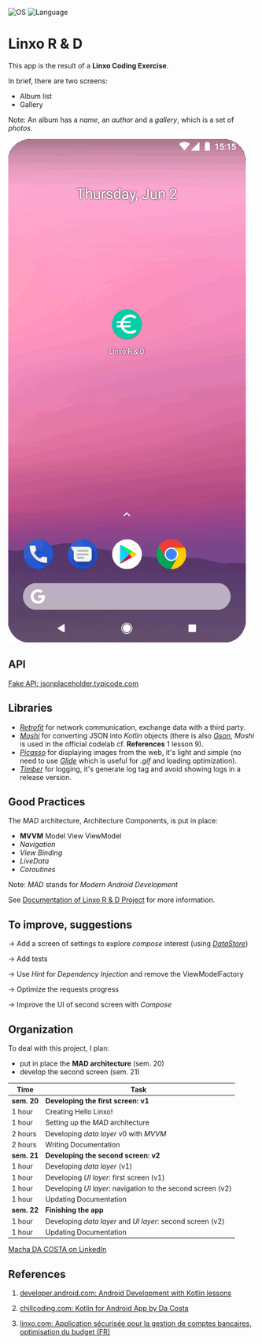 ![OS](https://badgen.net/badge/OS/Android?icon=https://raw.githubusercontent.com/androiddevnotes/awesome-android-kotlin-apps/master/assets/android.svg&color=3ddc84)
![Language](https://img.shields.io/github/languages/top/cortinico/kotlin-android-template?color=blue&logo=kotlin)

# Linxo R & D
This app is the result of a **Linxo Coding Exercise**.

In brief, there are two screens:
 * Album list
 * Gallery

Note: An album has a _name_, an _author_ and a _gallery_, which is a set of _photos_.

![GIF demo](app/src/main/linxo-demo-app.gif)

## API
[Fake API: jsonplaceholder.typicode.com](https://jsonplaceholder.typicode.com/)

## Libraries
* [_Retrofit_](https://square.github.io/retrofit/) for network communication, exchange data with a third party.
* [_Moshi_](https://github.com/square/retrofit/tree/master/retrofit-converters/moshi) for converting JSON into _Kotlin_ objects (there is also [_Gson_](https://github.com/google/gson), _Moshi_ is used in the official codelab cf. **References** 1 lesson 9).
* [_Picasso_](https://github.com/square/picasso) for displaying images from the web, it's light and simple (no need to use [_Glide_](https://github.com/bumptech/glide) which is useful for _.gif_ and loading optimization).
* [_Timber_](https://github.com/JakeWharton/timber) for logging, it's generate log tag and avoid showing logs in a release version.

## Good Practices

The _MAD_ architecture, Architecture Components, is put in place:
* **MVVM** Model View ViewModel
* _Navigation_
* _View Binding_
* _LiveData_
* _Coroutines_

Note: _MAD_ stands for _Modern Android Development_

See [Documentation of Linxo R & D Project](https://github.com/machadaCosta/Linxo/wiki/Documentation) for more information.

## To improve, suggestions
-> Add a screen of settings to explore _compose_ interest (using [_DataStore_](https://developer.android.com/topic/libraries/architecture/datastore))

-> Add tests

-> Use _Hint_ for _Dependency Injection_ and remove the ViewModelFactory

-> Optimize the requests progress

-> Improve the UI of second screen with _Compose_

## Organization
To deal with this project, I plan:
* put in place the **MAD architecture** (sem. 20)
* develop the second screen (sem. 21)


| Time | Task |
|------|------|
| **sem. 20**| **Developing the first screen: v1**|
|1 hour | Creating Hello Linxo! |
|1 hour | Setting up the _MAD_ architecture |
|2 hours| Developing _data layer_ v0 with _MVVM_ |
|2 hours | Writing Documentation |
| **sem. 21**| **Developing the second screen: v2**|
|1 hour| Developing _data layer_ (v1) |
|1 hour| Developing _UI layer_: first screen (v1) |
|1 hour| Developing _UI layer_: navigation to the second screen (v2) |
|1 hour| Updating Documentation |
| **sem. 22**| **Finishing the app**|
|1 hour| Developing _data layer_ and _UI layer_: second screen (v2) |
|1 hour| Updating Documentation |


[Macha DA COSTA on LinkedIn](https://www.linkedin.com/in/MachaDaCosta/)

## References
1. [developer.android.com: Android Development with Kotlin lessons](https://developer.android.com/courses/android-development-with-kotlin/course?utm_source=dac&utm_medium=website&utm_campaign=edu)

2. [chillcoding.com: Kotlin for Android App by Da Costa](https://www.chillcoding.com/app/kotlin-for-android/)

3. [linxo.com: Application sécurisée pour la gestion de comptes bancaires, optimisation du budget (FR)](https://www.linxo.com/)
